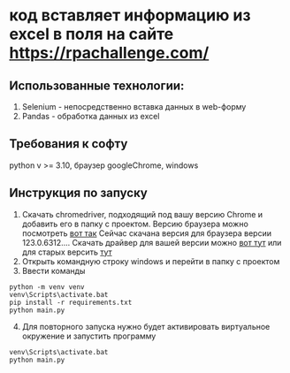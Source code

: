 # код вставляет информацию из excel в поля на сайте https://rpachallenge.com/
## Использованные технологии:
1. Selenium - непосредственно вставка данных в web-форму
2. Pandas - обработка данных из excel
## Требования к софту
python v >= 3.10, браузер googleChrome, windows<br>
## Инструкция по запуску
1. Скачать chromedriver, подходящий под вашу версию Chrome и добавить его в папку с проектом. Версию браузера можно посмотреть [вот так](https://www.bolshoyvopros.ru/questions/2494554-kak-uznat-kakaja-u-menja-stoit-versija-google-chrome.html) Сейчас скачана версия для браузера версии 123.0.6312.... Скачать драйвер для вашей версии можно [вот тут](https://googlechromelabs.github.io/chrome-for-testing/) или для старых версить [тут](https://chromedriver.chromium.org/downloads)
2. Открыть командную строку windows и перейти в папку с проектом
3. Ввести команды
``` shell
python -m venv venv
venv\Scripts\activate.bat
pip install -r requirements.txt
python main.py
``` 
4. Для повторного запуска нужно будет активировать виртуальное окружение и запустить программу
``` shell
venv\Scripts\activate.bat
python main.py
``` 
